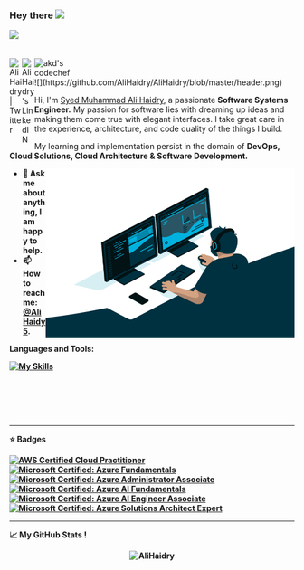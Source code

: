 ### Hey there <img src="https://media.giphy.com/media/hvRJCLFzcasrR4ia7z/giphy.gif" width="25px">

[![](https://komarev.com/ghpvc/?username=AliHaidry&color=000000)](https://github.com/AliHaidry?tab=repositories)

<br>

<a href="https://twitter.com/AliHaidry5">
  <img align="left" alt="Ali Haidry | Twitter" width="22px" src="https://cdn.cms-twdigitalassets.com/content/dam/about-twitter/x/brand-toolkit/logo-black.png.twimg.2560.png" />
</a>
<a href="https://www.linkedin.com/in/ali-haidry-meng-7b5ba9136/">
  <img align="left" alt="Ali Haidry's LinkedIN" width="22px" src="https://upload.wikimedia.org/wikipedia/commons/c/ca/LinkedIn_logo_initials.png" />
</a>
<a href="mailto:smalihaidry94@gmail.com">
  <img align="left" alt="akd's codechef" width="70px" src="https://img.shields.io/badge/Gmail-EA4335?style=for-the-badge&logo=Gmail&logoColor=white" />
</a>

<br/>
<br>
![](https://github.com/AliHaidry/AliHaidry/blob/master/header.png)

Hi, I'm [Syed Muhammad Ali Haidry](https://alihaidry-devops.website), a passionate <b>Software Systems Engineer.</b> My passion for software lies with dreaming up ideas and making them come true with elegant interfaces. I take great care in the experience, architecture, and code quality of the things I build.

My learning and implementation persist in the domain of <strong>DevOps<strong>, <strong>Cloud Solutions<strong>, <strong>Cloud Architecture<strong> & <strong>Software Development<strong>.

<img align="right" alt="GIF" src="https://github.com/AliHaidry/AliHaidry/blob/master/code.gif?raw=true" width="440" height="300" />

- 💬 Ask me about anything, I am happy to help.
- 📫 How to reach me: [@AliHaidy5](https://twitter.com/AliHaidry5).

**Languages and Tools:**  

[![My Skills](https://skillicons.dev/icons?i=aws,gcp,azure,react,ansible,bash,cpp,cs,docker,git,github,grafana,java,kubernetes,linux,mongodb,mysql,nginx,postgres,powershell,prometheus,py,terraform,unity,vscode,windows,githubactions,java,jenkins,js&perline=5&theme=light)](https://skillicons.dev)

<br/>
<br>
<br>
<br>

---

**⭐ Badges**

<a href="https://www.credly.com/badges/22b88b63-6e17-4970-b026-97997bf7d73b/public_url"><img class="icon-image" height="100" src="https://images.credly.com/size/340x340/images/00634f82-b07f-4bbd-a6bb-53de397fc3a6/image.png" alt="AWS Certified Cloud Practitioner" /> 
</a>
<a href="https://learn.microsoft.com/en-ca/users/alihaidry-2957/credentials/7e21815dd039406e"><img class="icon-image" height="100" src="https://images.credly.com/size/340x340/images/be8fcaeb-c769-4858-b567-ffaaa73ce8cf/image.png" alt="Microsoft Certified: Azure Fundamentals" /> 
</a>
<a href="https://learn.microsoft.com/en-us/users/alihaidry-2957/credentials/76063acefaff27e6
"><img class="icon-image" height="100" src="https://images.credly.com/size/340x340/images/336eebfc-0ac3-4553-9a67-b402f491f185/azure-administrator-associate-600x600.png" alt="Microsoft Certified: Azure Administrator Associate" /> 
</a>
<a href="https://learn.microsoft.com/en-us/users/AliHaidry-2957/credentials/404AF367A5B18E11"><img class="icon-image" height="100" src="https://images.credly.com/size/340x340/images/4136ced8-75d5-4afb-8677-40b6236e2672/azure-ai-fundamentals-600x600.png" alt="Microsoft Certified: Azure AI Fundamentals" /> 
</a>
<a href="https://learn.microsoft.com/en-us/users/alihaidry-2957/credentials/b8be0efa6b9699fa"><img class="icon-image" height="100" src="https://images.credly.com/size/340x340/images/61f56aa4-16fd-403c-90bc-1d90dba1fa99/image.png" alt="Microsoft Certified: Azure AI Engineer Associate" /> 
</a>
<a href="https://learn.microsoft.com/api/credentials/share/en-us/AliHaidry-2957/A0AD344F52BF24DC?sharingId=7C8919AAC2ECD3CD"><img class="icon-image" height="100" src="https://images.credly.com/images/987adb7e-49be-4e24-b67e-55986bd3fe66/azure-solutions-architect-expert-600x600.png" alt="Microsoft Certified: Azure Solutions Architect Expert" /> 
</a>


---

📈 My GitHub Stats !

<p align="center"> <img src="https://github-readme-stats.vercel.app/api?username=AliHaidry&show_icons=true&theme=gotham" alt="AliHaidry" /> </p>